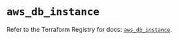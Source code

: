 # `aws_db_instance`

Refer to the Terraform Registry for docs: [`aws_db_instance`](https://registry.terraform.io/providers/hashicorp/aws/6.11.0/docs/resources/db_instance).
